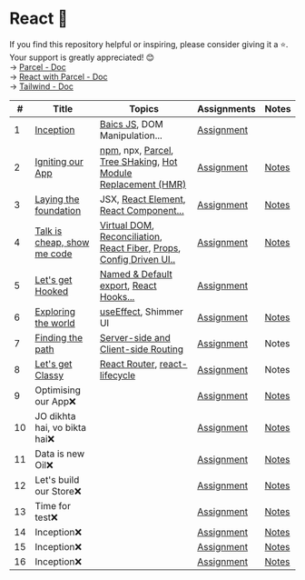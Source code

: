 # React 🚀
If you find this repository helpful or inspiring, please consider giving it a ⭐. Your support is greatly appreciated! 😊 <br/>
->  [Parcel - Doc](https://parceljs.org/getting-started/webapp/)  
->  [React with Parcel - Doc](https://parceljs.org/recipes/react/)    
->  [Tailwind - Doc](https://tailwindcss.com/docs/guides/parcel)

\# | Title | Topics | Assignments | Notes 
----|----|----|----|----
1 | [Inception](https://github.com/vaibhav1281/Namaste-React/tree/main/React-Day-1) | [Baics JS](https://www.youtube.com/watch?v=pN6jk0uUrD8&list=PLxnjbfm5MCHFbRlyVCAqpJFdIzPN_IPID), DOM Manipulation...  | [Assignment](https://github.com/vaibhav1281/Namaste-React/blob/main/React-Day-1/README.md) |  
2 | [Igniting our App](https://github.com/vaibhav1281/Namaste-React/tree/main/React-Day-2) | [npm](https://docs.npmjs.com/about-npm), npx, [Parcel](https://parceljs.org/), [Tree SHaking](https://parceljs.org/features/scope-hoisting/), [Hot Module Replacement (HMR)](https://parceljs.org/features/development/#hot-reloading)  | [Assignment](https://github.com/vaibhav1281/Namaste-React/blob/main/React-Day-2/README.md) | [Notes](https://github.com/vaibhav1281/Namaste-React/tree/main/React-Day-2/Notes) 
3 | [Laying the foundation](https://github.com/vaibhav1281/Namaste-React/tree/main/React-Day-3) | JSX, [React Element](https://react.dev/reference/react/createElement), [React Component...](https://react.dev/reference/react/components)  | [Assignment](https://github.com/vaibhav1281/Namaste-React/blob/main/React-Day-3/README.md) | [Notes](https://github.com/vaibhav1281/Namaste-React/blob/main/React-Day-3/Notes/README.md) 
4 | [Talk is cheap, show me code](https://github.com/vaibhav1281/Namaste-React/tree/main/React-Day-4) | [Virtual DOM](https://github.com/vaibhav1281/Namaste-React/blob/main/React-Day-4/README.md#q-06-what-in-virtual-dom-), [Reconciliation](https://github.com/acdlite/react-fiber-architecture#what-is-reconciliation), [React Fiber](https://github.com/acdlite/react-fiber-architecture#introduction), [Props](https://react.dev/learn/passing-props-to-a-component), [Config Driven UI..](https://github.com/vaibhav1281/Namaste-React/blob/main/React-Day-4/README.md#q-11-what-is-a-config-driven-ui-)  | [Assignment](https://github.com/vaibhav1281/Namaste-React/blob/main/React-Day-4/README.md) | [Notes](https://github.com/vaibhav1281/Namaste-React/blob/main/React-Day-4/Notes/README.md) 
5 | [Let's get Hooked](https://github.com/vaibhav1281/Namaste-React/tree/main/React-Day-5) | [Named & Default export](https://react.dev/learn/importing-and-exporting-components#exporting-and-importing-a-component), [React Hooks...](https://react.dev/reference/react)  | [Assignment](https://github.com/vaibhav1281/Namaste-React/blob/main/React-Day-5/README.md) |  
6 | [Exploring the world](https://github.com/vaibhav1281/Namaste-React/tree/main/React-Day-6) | [useEffect](https://react.dev/reference/react/useEffect), Shimmer UI | [Assignment](https://github.com/vaibhav1281/Namaste-React/blob/main/React-Day-6/README.md) | [Notes](https://github.com/vaibhav1281/Namaste-React/blob/main/React-Day-6/React%20Day%206.pdf) 
7 | [Finding the path](https://github.com/vaibhav1281/Namaste-React/tree/main/React-Day-7) | [Server-side and Client-side Routing](https://medium.com/@wilbo/server-side-vs-client-side-routing-71d710e9227f)  | [Assignment](https://github.com/vaibhav1281/Namaste-React/blob/main/React-Day-7/README.md) | Notes 
8 | [Let's get Classy](https://github.com/vaibhav1281/Namaste-React/tree/main/React-Day-8) | [React Router](https://reactrouter.com/en/main/routers/create-browser-router), [react-lifecycle](https://projects.wojtekmaj.pl/react-lifecycle-methods-diagram/) | [Assignment](https://github.com/vaibhav1281/Namaste-React/blob/main/React-Day-8/README.md) | Notes 
9 | Optimising our App❌ |  | [Assignment]() | [Notes]() 
10 | JO dikhta hai, vo bikta hai❌ |  | [Assignment]() | [Notes]() 
11 | Data is new Oil❌ |  | [Assignment]() | [Notes]() 
12 | Let's build our Store❌ |  | [Assignment]() | [Notes]() 
13 | Time for test❌ |  | [Assignment]() | [Notes]() 
14 | Inception❌ |  | [Assignment]() | [Notes]() 
15 | Inception❌ |  | [Assignment]() | [Notes]() 
16 | Inception❌ |  | [Assignment]() | [Notes]() 



